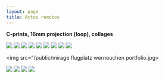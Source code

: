 ```yaml
---
layout: page
title: Actos remotos
---
```


**C-prints, 16mm projection (loop), collages**

<img src="/public/farrallyHall final 100x155_bea 40x25 para PILAR.jpg">

<img src="/public/cascata gelada small.jpg">

<img src="/public/actos remotos expo fotos+16mm.jpg">

<img src="/public/colagens fata morgana+montanha ponte.jpg">

<img src="/public/colagens parede.jpg">

<img src="/public/fata morgana 1 portfolio.jpg">

<img src="/public/fata morgana 2 portfolio.jpg">

<img src="/public/colagem chines 2 frames.jpg">

<img src="/public/2velas pyromagnet portfolio.jpg">

<img src="/public/mirage flugplatz werneuchen portfolio.jpg>

<img src="/public/o estereoscopista2b portfolio.jpg">

<img src="/public/fonte nuvens portfolio.jpg">

<img src="/public/solaris sol pupila_2 portfolio.jpg">

<img src="/public/pinhole espelho final portfolio.jpg">
